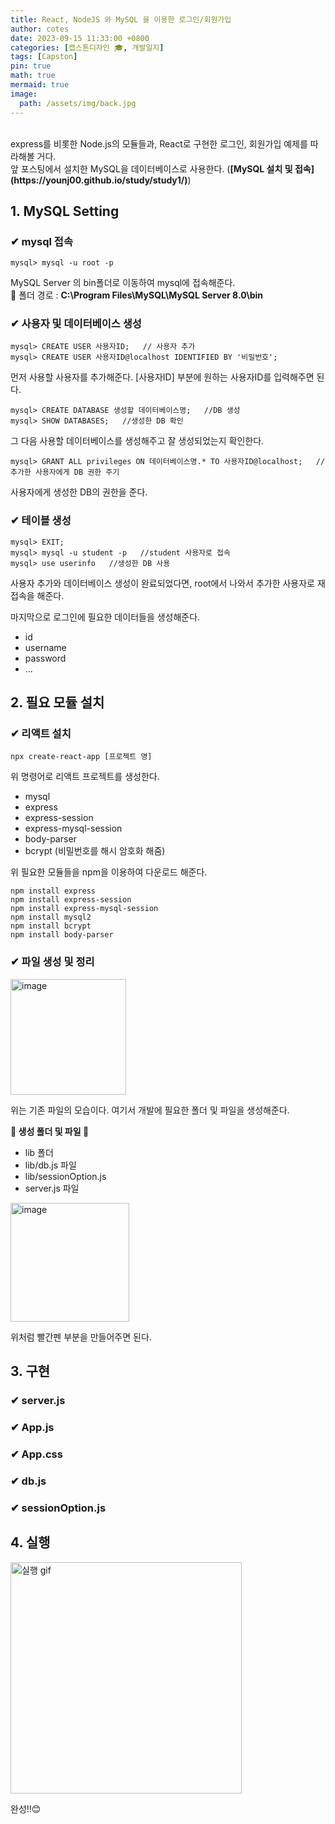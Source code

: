 ```yaml
---
title: React, NodeJS 와 MySQL 을 이용한 로그인/회원가입
author: cotes
date: 2023-09-15 11:33:00 +0800
categories: [캡스톤디자인 🎓, 개발일지]
tags: [Capston]
pin: true
math: true
mermaid: true
image:
  path: /assets/img/back.jpg
---
```


<br>
express를 비롯한 Node.js의 모듈들과, React로 구현한 로그인, 회원가입 예제를 따라해볼 거다.<br>
앞 포스팅에서 설치한 MySQL을 데이터베이스로 사용한다. (<b>[MySQL 설치 및 접속](https://younj00.github.io/study/study1/)</b>)

## 1. MySQL Setting

### ✔ mysql 접속

```
mysql> mysql -u root -p
```
MySQL Server 의 bin폴더로 이동하여 mysql에 접속해준다.<br>
📁 폴더 경로 : <b>C:\Program Files\MySQL\MySQL Server 8.0\bin</b>


### ✔ 사용자 및 데이터베이스 생성

```
mysql> CREATE USER 사용자ID;   // 사용자 추가
mysql> CREATE USER 사용자ID@localhost IDENTIFIED BY '비밀번호';
```
먼저 사용할 사용자를 추가해준다. [사용자ID] 부분에 원하는 사용자ID를 입력해주면 된다.

```
mysql> CREATE DATABASE 생성할 데이터베이스명;   //DB 생성
mysql> SHOW DATABASES;   //생성한 DB 확인
```
그 다음 사용할 데이터베이스를 생성해주고 잘 생성되었는지 확인한다.


```
mysql> GRANT ALL privileges ON 데이터베이스명.* TO 사용자ID@localhost;   //추가한 사용자에게 DB 권한 주기
```
사용자에게 생성한 DB의 권한을 준다.


### ✔ 테이블 생성

```
mysql> EXIT;
mysql> mysql -u student -p   //student 사용자로 접속
mysql> use userinfo   //생성한 DB 사용
```
사용자 추가와 데이터베이스 생성이 완료되었다면, root에서 나와서 추가한 사용자로 재접속을 해준다. <br>

<script src="https://gist.github.com/YounJ00/5172f2ff424693039afca5d0477a6474.js"></script>
마지막으로 로그인에 필요한 데이터들을 생성해준다.<br>
- id
- username
- password
- ...


## 2. 필요 모듈 설치

### ✔ 리액트 설치
```
npx create-react-app [프로젝트 명]
```
위 명령어로 리액트 프로젝트를 생성한다.

- mysql
- express
- express-session
- express-mysql-session
- body-parser
- bcrypt (비밀번호를 해시 암호화 해줌)

위 필요한 모듈들을 npm을 이용하여 다운로드 해준다.

```
npm install express
npm install express-session
npm install express-mysql-session
npm install mysql2
npm install bcrypt
npm install body-parser
```

### ✔ 파일 생성 및 정리

<img width="185" alt="image" src="https://github.com/YounJ00/YounJ00.github.io/assets/91127380/87df26d1-7aea-479b-a28e-8e60c64859f4">

위는 기존 파일의 모습이다.
여기서 개발에 필요한 폴더 및 파일을 생성해준다.

<b>📂 생성 폴더 및 파일 📂</b>
- lib 폴더
- lib/db.js 파일
- lib/sessionOption.js
- server.js 파일

<img width="190" alt="image" src="https://github.com/YounJ00/YounJ00.github.io/assets/91127380/1ce4299a-8638-4b4f-85ee-e99a56477cee">


위처럼 빨간펜 부분을 만들어주면 된다.

## 3. 구현

### ✔ server.js

<script src="https://gist.github.com/YounJ00/5e90f3aea485d4a209e6070a0ae9364e.js"></script>

### ✔ App.js

<script src="https://gist.github.com/YounJ00/4ec42144ae555dc76ae5464484b19207.js"></script>

### ✔ App.css

<script src="https://gist.github.com/YounJ00/a64a76705ab4cd816867c678a5ed95f4.js"></script>

### ✔ db.js

<script src="https://gist.github.com/YounJ00/7d7aa9fa2fa4f7f272d243061a7cae4b.js"></script>

### ✔ sessionOption.js

<script src="https://gist.github.com/YounJ00/6a5f5c1886b9b7caf46fd7bb1b94aad9.js"></script>

## 4. 실행

<img width="370" alt="실행 gif" src="https://github.com/YounJ00/YounJ00.github.io/assets/91127380/8f322595-66a7-4c50-85c4-1e404a484a25">

완성!!😊